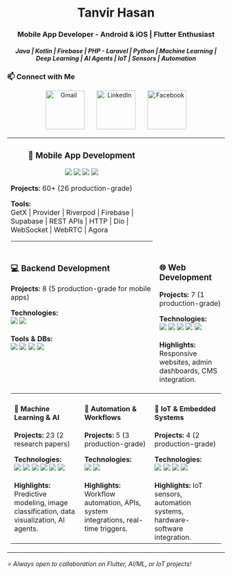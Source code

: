 <!-- ===== PROFILE HEADER ===== -->
<h1 align="center">Tanvir Hasan</h1>
<h3 align="center">Mobile App Developer - Android & iOS | Flutter Enthusiast</h3>
<h5 align="center">
  Java | Kotlin | Firebase | PHP - Laravel | Python | Machine Learning | Deep Learning | AI Agents | IoT | Sensors | Automation
</h5>


### 📫 Connect with Me
<p align="center">
  <a href="mailto:tanvirhasanemn@gmail.com"><img src="https://img.icons8.com/fluency/48/gmail-new.png" alt="Gmail" height="90"/></a>
  &nbsp;&nbsp;&nbsp;&nbsp;&nbsp;
  <a href="https://www.linkedin.com/in/tanvirhasanemn/"><img src="https://img.icons8.com/color/48/linkedin.png" alt="LinkedIn" height="90"/></a>
  &nbsp;&nbsp;&nbsp;&nbsp;&nbsp;
  <a href="https://www.facebook.com/tanvirhasan.emn/"><img src="https://img.icons8.com/color/48/facebook-new.png" alt="Facebook" height="90"/></a>
</p>


<!-- ===== MASTER TABLE WRAPPER ===== -->
<table width="100%" align="center">

<!-- === ROW 1: MOBILE APP DEV === -->
<tr>
<td width="100%" valign="top">

<h3 align="center">📱 Mobile App Development</h3>
<p align="center">
  <img src="https://img.shields.io/badge/-Flutter-02569B?logo=flutter&logoColor=white"/>
  <img src="https://img.shields.io/badge/-Kotlin-7F52FF?logo=kotlin&logoColor=white"/>
  <img src="https://img.shields.io/badge/-Java-007396?logo=java&logoColor=white"/>
  <img src="https://img.shields.io/badge/-Swift-FA7343?logo=swift&logoColor=white"/>
</p>

<p><b>Projects:</b> 60+ (26 production-grade)</p>
<b>Tools:</b><br>
GetX | Provider | Riverpod | Firebase | Supabase | REST APIs | HTTP | Dio | WebSocket | WebRTC | Agora
<hr>
</td>
</tr>

<!-- === ROW 2: BACKEND + WEB === -->
<tr>
<td width="50%" valign="top">

<h3>💻 Backend Development</h3>
<p><b>Projects:</b> 8 (5 production-grade for mobile apps)</p>
<b>Technologies:</b><br>
<img src="https://img.shields.io/badge/-Laravel-FF2D20?logo=laravel&logoColor=white"/>
<img src="https://img.shields.io/badge/-PHP-777BB4?logo=php&logoColor=white"/>
<br><br>
<b>Tools & DBs:</b><br>
<img src="https://img.shields.io/badge/-MySQL-4479A1?logo=mysql&logoColor=white"/>
<img src="https://img.shields.io/badge/-MongoDB-47A248?logo=mongodb&logoColor=white"/>
<img src="https://img.shields.io/badge/-SQLite-003B57?logo=sqlite&logoColor=white"/>
<img src="https://img.shields.io/badge/-Oracle-F80000?logo=oracle&logoColor=white"/>
</td>

<td width="50%" valign="top">

<h3>🌐 Web Development</h3>
<p><b>Projects:</b> 7 (1 production-grade)</p>
<b>Technologies:</b><br>
<img src="https://img.shields.io/badge/-HTML5-E34F26?logo=html5&logoColor=white"/>
<img src="https://img.shields.io/badge/-CSS3-1572B6?logo=css3&logoColor=white"/>
<img src="https://img.shields.io/badge/-JavaScript-F7DF1E?logo=javascript&logoColor=black"/>
<img src="https://img.shields.io/badge/-Bootstrap-7952B3?logo=bootstrap&logoColor=white"/>
<img src="https://img.shields.io/badge/-TailwindCSS-06B6D4?logo=tailwind-css&logoColor=white"/>
<br><br>
<b>Highlights:</b> Responsive websites, admin dashboards, CMS integration.
</td>
</tr>

<!-- === ROW 3: ML + AUTOMATION + IOT === -->
<tr>
<td colspan="2" width="100%" valign="top">
<table width="100%">
<tr>
<td width="33%" valign="top">

<h4>🧠 Machine Learning & AI</h4>
<p><b>Projects:</b> 23 (2 research papers)</p>
<b>Technologies:</b><br>
<img src="https://img.shields.io/badge/-Python-3776AB?logo=python&logoColor=white"/>
<img src="https://img.shields.io/badge/-TensorFlow-FF6F00?logo=tensorflow&logoColor=white"/>
<img src="https://img.shields.io/badge/-PyTorch-EE4C2C?logo=pytorch&logoColor=white"/>
<img src="https://img.shields.io/badge/-Scikit--learn-F7931E?logo=scikit-learn&logoColor=white"/>
<img src="https://img.shields.io/badge/-Pandas-150458?logo=pandas&logoColor=white"/>
<img src="https://img.shields.io/badge/-NumPy-013243?logo=numpy&logoColor=white"/>
<br><br>
<b>Highlights:</b> Predictive modeling, image classification, data visualization, AI agents.
</td>

<td width="33%" valign="top">

<h4>🤖 Automation & Workflows</h4>
<p><b>Projects:</b> 5 (3 production-grade)</p>
<b>Technologies:</b><br>
<img src="https://img.shields.io/badge/-n8n-EA4B8B?logo=n8n&logoColor=white"/>
<img src="https://img.shields.io/badge/-Postman-FF6C37?logo=postman&logoColor=white"/>
<br><br>
<b>Highlights:</b> Workflow automation, APIs, system integrations, real-time triggers.
</td>

<td width="33%" valign="top">

<h4>🔌 IoT & Embedded Systems</h4>
<p><b>Projects:</b> 4 (2 production-grade)</p>
<b>Technologies:</b><br>
<img src="https://img.shields.io/badge/-Arduino-00979D?logo=arduino&logoColor=white"/>
<img src="https://img.shields.io/badge/-NodeMCU-1B1464?logo=raspberry-pi&logoColor=white"/>
<img src="https://img.shields.io/badge/-MATLAB-FF8000?logo=mathworks&logoColor=white"/>
<img src="https://img.shields.io/badge/-Flask-000000?logo=flask&logoColor=white"/>
<br><br>
<b>Highlights:</b> IoT sensors, automation systems, hardware-software integration.
</td>
</tr>
</table>
</td>
</tr>
</table>


⭐ <i>Always open to collaboration on Flutter, AI/ML, or IoT projects!</i>
